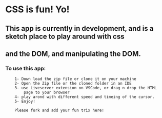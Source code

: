 # CSS is fun! Yo!

## This app is currently in development, and is a sketch place to play around with css 
##  and the DOM, and manipulating the DOM.


### To use this app:
        1- Down load the zip file or clone it on your machine
        2- Open the Zip file or the cloned folder in an IDE 
        3- use Liveserver extension on VSCode, or drag n drop the HTML
            page to your browser
        4- play arond with different speed and timeing of the cursor.
        5- Enjoy!

        Please fork and add your fun trix here!